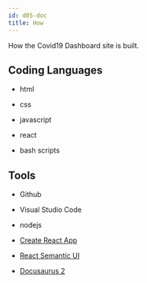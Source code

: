 ```yaml
---
id: d05-doc
title: How
---
```


How the Covid19 Dashboard site is built.

## Coding Languages

- html

- css

- javascript

- react

- bash scripts

## Tools

- Github

- Visual Studio Code

- nodejs

- [Create React App](https://github.com/facebook/create-react-app)

- [React Semantic UI](https://react.semantic-ui.com)

- [Docusaurus 2](https://v2.docusaurus.io/)

